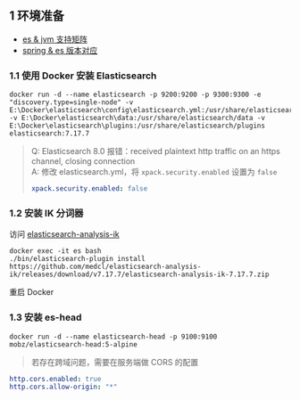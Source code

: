 
## 1 环境准备

- [es & jvm 支持矩阵](https://www.elastic.co/cn/support/matrix#matrix_jvm)
- [spring & es 版本对应](https://docs.spring.io/spring-data/elasticsearch/docs/current/reference/html/#preface.requirements)

### 1.1 使用 Docker 安装 Elasticsearch

``` docker
docker run -d --name elasticsearch -p 9200:9200 -p 9300:9300 -e "discovery.type=single-node" -v E:\Docker\elasticsearch\config\elasticsearch.yml:/usr/share/elasticsearch/config/elasticsearch.yml -v E:\Docker\elasticsearch\data:/usr/share/elasticsearch/data -v E:\Docker\elasticsearch\plugins:/usr/share/elasticsearch/plugins elasticsearch:7.17.7
```

> Q: Elasticsearch 8.0 报错：received plaintext http traffic on an https channel, closing connection <br>
> A: 修改 elasticsearch.yml，将 `xpack.security.enabled` 设置为 `false`
> ```yml
> xpack.security.enabled: false
> ```

### 1.2 安装 IK 分词器

访问 [elasticsearch-analysis-ik](https://github.com/medcl/elasticsearch-analysis-ik)

``` docker
docker exec -it es bash
./bin/elasticsearch-plugin install https://github.com/medcl/elasticsearch-analysis-ik/releases/download/v7.17.7/elasticsearch-analysis-ik-7.17.7.zip
```

重启 Docker

### 1.3 安装 es-head

``` docker
docker run -d --name elasticsearch-head -p 9100:9100 mobz/elasticsearch-head:5-alpine
```

> 若存在跨域问题，需要在服务端做 CORS 的配置
``` yml
http.cors.enabled: true 
http.cors.allow-origin: "*"
```
